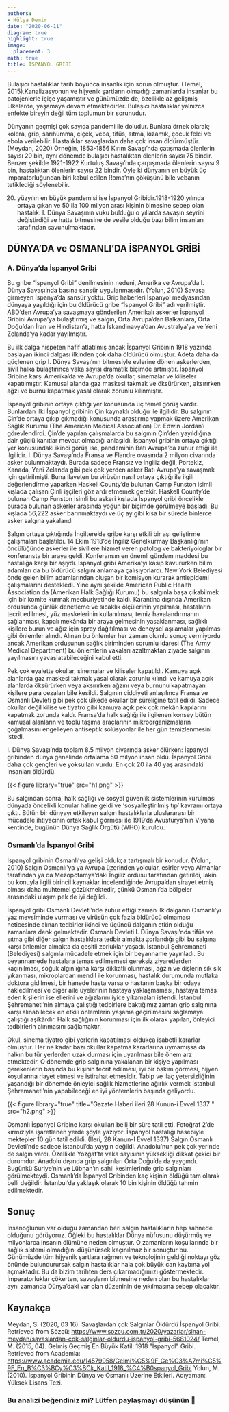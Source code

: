 ```yaml
---
authors:
- Hülya Demir
date: "2020-06-11"
diagram: true
highlight: true
image:
  placement: 3
math: true
title: İSPANYOL GRİBİ
---
```


Bulaşıcı hastalıklar tarih boyunca insanlık için sorun olmuştur. (Temel, 2015).Kanalizasyonun ve hijyenik şartların olmadığı zamanlarda  insanlar bu patojenlerle içiçe yaşamıştır ve günümüzde de, özellikle az gelişmiş ülkelerde, yaşamaya devam etmektedirler.  Bulaşıcı hastalıklar yalnızca enfekte bireyin değil tüm toplumun bir sorunudur.

Dünyanın geçmişi çok sayıda pandemi ile doludur. Bunlara örnek olarak; kolera, grip, sarıhumma, çiçek, veba, tifüs, sıtma, kızamık, çocuk felci ve ebola verilebilir. Hastalıklar savaşlardan daha çok insan öldürmüştür. (Meydan, 2020) Örneğin, 1853-1856 Kırım Savaşı’nda çatışmada ölenlerin sayısı 20 bin, aynı dönemde bulaşıcı hastalıktan ölenlerin sayısı 75 bindir. Benzer şekilde 1921-1922 Kurtuluş Savaşı’nda çarpışmada ölenlerin sayısı 9 bin, hastalıktan ölenlerin sayısı 22 bindir. Öyle ki dünyanın en büyük üç imparatorluğundan biri kabul edilen Roma’nın çöküşünü bile vebanın tetiklediği söylenebilir.

20. yüzyılın en büyük pandemisi ise İspanyol Gribidir.1918-1920 yılında ortaya çıkan ve 50 ila 100 milyon arası kişinin ölmesine sebep olan hastalık: I. Dünya Savaşının vuku bulduğu o yıllarda savaşın seyrini değiştirdiği ve hatta bitmesine de vesile olduğu bazı bilim insanları tarafından savunulmaktadır.

##  DÜNYA’DA ve OSMANLI’DA İSPANYOL GRİBİ

### A.	Dünya’da İspanyol Gribi

Bu gribe “İspanyol Gribi” denilmesinin nedeni, Amerika ve Avrupa’da I. Dünya Savaşı’nda basına sansür uygulanmasıdır. (Yolun, 2010) Savaşa girmeyen İspanya’da sansür yoktu. Grip haberleri İspanyol medyasından dünyaya yayıldığı için bu öldürücü gribe “İspanyol Gribi” adı verilmiştir. ABD’den Avrupa’ya savaşmaya gönderilen Amerikalı askerler İspanyol Gribini Avrupa’ya bulaştırmış ve salgın, Orta Avrupa’dan Balkanlara, Orta Doğu’dan İran ve Hindistan’a, hatta İskandinavya’dan Avustralya’ya ve Yeni Zelanda’ya kadar yayılmıştır.

Bu ilk dalga nispeten hafif atlatılmış ancak İspanyol Gribinin 1918 yazında başlayan ikinci dalgası ilkinden çok daha öldürücü olmuştur.  Adeta daha da güçlenen grip I. Dünya Savaşı’nın bitmesiyle evlerine dönen askerlerden, sivil halka bulaştırınca vaka sayısı dramatik biçimde artmıştır. İspanyol Gribine karşı Amerika’da ve Avrupa’da okullar, sinemalar ve kiliseler kapatılmıştır. Kamusal alanda gaz maskesi takmak ve öksürürken, aksırırken ağzı ve burnu kapatmak yasal olarak zorunlu kılınmıştır. 

İspanyol gribinin ortaya çıktığı yer konusunda üç temel görüş vardır. Bunlardan ilki İspanyol gribinin Çin kaynaklı olduğu ile ilgilidir. Bu salgının Çin’de ortaya çıkıp çıkmadığı konusunda araştırma yapmak üzere Amerikan Sağlık Kurumu (The American Medical Association) Dr. Edwin Jordan’ı görevlendirdi. Çin’de yapılan çalışmalarda bu salgının Çin’den yayıldığına dair güçlü kanıtlar mevcut olmadığı anlaşıldı. İspanyol gribinin ortaya çıktığı yer konusundaki ikinci görüş ise, pandeminin Batı Avrupa’da zuhur ettiği ile ilgilidir. I. Dünya Savaşı’nda Fransa ve Flandre ovasında 2 milyon civarında asker bulunmaktaydı. Burada sadece Fransız ve İngiliz değil, Portekiz, Kanada, Yeni Zelanda gibi pek çok yerden asker Batı Avrupa’ya savaşmak için getirilmişti. Buna ilaveten bu virüsün nasıl ortaya çıktığı ile ilgili değerlendirme yaparken Haskell County’de bulunan Camp Funston isimli kışlada çalışan Çinli işçileri göz ardı etmemek gerekir. Haskell County’de bulunan Camp Funston isimli bu askeri kışlada İspanyol gribi öncelikle burada bulunan askerler arasında yoğun bir biçimde görülmeye başladı. Bu kışlada 56,222 asker barınmaktaydı ve üç ay gibi kısa bir sürede binlerce asker salgına yakalandı

Salgın ortaya çıktığında İngiltere’de gribe karşı etkili bir aşı geliştirme çalışmaları başlatıldı. 14 Ekim 1918’de İngiliz Genelkurmay Başkanlığı’nın öncülüğünde askerler ile sivillere hizmet veren patolog ve bakteriyologlar bir konferansta bir araya geldi. Konferansın en önemli gündem maddesi bu hastalığa karşı bir aşıydı. İspanyol gribi Amerika’yı kasıp kavururken bilim adamları da bu öldürücü salgını anlamaya çalışıyorlardı. New York Belediyesi önde gelen bilim adamlarından oluşan bir komisyon kurarak antiepidemi çalışmalarını destekledi. Yine aynı şekilde American Public Health Association da (Amerikan Halk Sağlığı Kurumu) bu salgınla başa çıkabilmek için bir komite kurmak mecburiyetinde kaldı. Karantina dışında Amerikan ordusunda günlük denetleme ve sıcaklık ölçülerinin yapılması, hastaların tecrit edilmesi, yüz maskelerinin kullanılması, temiz havalandırmanın sağlanması, kapalı mekânda bir araya gelmesinin yasaklanması, sağlıklı kişilere burun ve ağız için sprey dağıtılması ve deneysel aşılamalar yapılması gibi önlemler alındı. Alınan bu önlemler her zaman olumlu sonuç vermiyordu ancak Amerikan ordusunun sağlık biriminden sorumlu idaresi (The Army Medical Department) bu önlemlerin vakaları azaltmaktan ziyade salgının yayılmasını yavaşlatabileceğini kabul etti.

Pek çok eyalette okullar, sinemalar ve kiliseler kapatıldı. Kamuya açık alanlarda gaz maskesi takmak yasal olarak zorunlu kılındı ve kamuya açık alanlarda öksürürken veya aksırırken ağzını veya burnunu kapatmayan kişilere para cezaları bile kesildi.
Salgının ciddiyeti anlaşılınca Fransa ve Osmanlı Devleti gibi pek çok ülkede okullar bir süreliğine tatil edildi. Sadece okullar değil kilise ve tiyatro gibi kamuya açık pek çok mekân kapılarını kapatmak zorunda kaldı. Fransa’da halk sağlığı ile ilgilenen konsey bütün kamusal alanların ve toplu taşıma araçlarının mikroorganizmaların çoğalmasını engelleyen antiseptik solüsyonlar ile her gün temizlenmesini istedi.

I. Dünya Savaşı’nda toplam 8.5 milyon civarında asker ölürken: İspanyol gribinden dünya genelinde ortalama 50 milyon insan öldü. İspanyol Gribi daha çok gençleri ve yoksulları vurdu. En çok 20 ila 40 yaş arasındaki insanları öldürdü.

{{< figure library="true" src="h1.png" >}}

Bu salgından sonra, halk sağlığı ve sosyal güvenlik sistemlerinin kurulması dünyada öncelikli konular haline geldi ve ‘sosyalleştirilmiş tıp’ kavramı ortaya çıktı. Bütün bir dünyayı etkileyen salgın hastalıklarla uluslararası bir mücadele ihtiyacının ortak kabul görmesi ile 1919’da Avusturya'nın Viyana kentinde, bugünün Dünya Sağlık Örgütü (WHO) kuruldu.

### Osmanlı’da İspanyol Gribi

İspanyol gribinin Osmanlı’ya gelişi oldukça tartışmalı bir konudur. (Yolun, 2010) Salgın Osmanlı’ya ya Avrupa üzerinden yolcular, esirler veya Almanlar tarafından ya da Mezopotamya’daki İngiliz ordusu tarafından getirildi, lakin bu konuyla ilgili birincil kaynaklar incelendiğinde Avrupa’dan sirayet etmiş olması daha muhtemel gözükmektedir, çünkü Osmanlı’da bölgeler arasındaki ulaşım pek de iyi değildi.

İspanyol gribi Osmanlı Devleti’nde zuhur ettiği zaman ilk dalganın Osmanlı’yı yaz mevsiminde vurması ve virüsün çok fazla öldürücü olmaması neticesinde alınan tedbirler ikinci ve üçüncü dalganın etkin olduğu zamanlara denk gelmektedir. Osmanlı Devleti I. Dünya Savaşı’nda tifüs ve sıtma gibi diğer salgın hastalıklara tedbir almakta zorlandığı gibi bu salgına karşı önlemler almakta da çeşitli zorluklar yaşadı. İstanbul Şehremaneti (Belediyesi) salgınla mücadele etmek için bir beyanname yayınladı. Bu beyannamede hastalara temas edilmemesi gereksiz ziyaretlerden kaçınılması, soğuk algınlığına karşı dikkatli olunması, ağzın ve dişlerin sık sık yıkanması,  mikroplardan mendil ile korunması,  hastalık durumunda mutlaka doktora gidilmesi, bir hanede hasta varsa o hastanın başka bir odaya nakledilmesi ve diğer aile üyelerinin hastaya yaklaşmaması,  hastaya temas eden kişilerin ise ellerini ve ağızlarını iyice yıkamaları istendi.
İstanbul Şehremaneti’nin almaya çalıştığı tedbirlere baktığımız zaman grip salgınına karşı alınabilecek en etkili önlemlerin yaşama geçirilmesini sağlamaya çalıştığı aşikârdır. Halk sağlığının korunması için ilk olarak yapılan, önleyici tedbirlerin alınmasını sağlamaktır. 

Okul, sinema tiyatro gibi yerlerin kapatılması oldukça isabetli kararlar olmuştur. Her ne kadar bazı okullar kapatma kararlarına uymamışsa da halkın bu tür yerlerden uzak durması için uyarılması bile önem arz etmektedir. O dönemde grip salgınına yakalanan bir kişiye yapılması gerekenlerin başında bu kişinin tecrit edilmesi, iyi bir bakım görmesi, hijyen koşullarına riayet etmesi ve istirahat etmesidir.  Tabip ve ilaç yetersizliğinin yaşandığı bir dönemde önleyici sağlık hizmetlerine ağırlık vermek İstanbul Şehremaneti’nin yapabileceği en iyi yöntemlerin başında geliyordu. 

{{< figure library="true" title="Gazate Haberi ileri 28 Kunun-i Evvel 1337 " src="h2.png" >}}

Osmanlı İspanyol Gribine karşı okulları belli bir süre tatil etti. Fotoğraf 2’de kırmızıyla işaretlenen yerde şöyle yazıyor: İspanyol hastalığı hasebiyle mektepler 10 gün tatil edildi. (İleri, 28 Kanun-I Evvel 1337)
Salgın Osmanlı Devleti’nde sadece İstanbul’da yaygın değildi. Anadolu’nun pek çok yerinde de salgın vardı. Özellikle Yozgat’ta vaka sayısının yüksekliği dikkat çekici bir durumdur. Anadolu dışında grip salgınları Orta Doğu’da da yaygındı. Bugünkü Suriye’nin ve Lübnan’ın sahil kesimlerinde grip salgınları görülmekteydi. 
Osmanlı’da İspanyol Gribinden kaç kişinin öldüğü tam olarak belli değildir. İstanbul’da yaklaşık olarak 10 bin kişinin öldüğü tahmin edilmektedir. 

## Sonuç

İnsanoğlunun var olduğu zamandan beri salgın hastalıkların hep sahnede olduğunu görüyoruz. Öğleki bu hastalıklar Dünya nüfusunu düşürmüş ve milyonlarca insanın ölümüne neden olmuştur. O zamanların koşullarında bir sağlık sistemi olmadığını düşünürsek kaçınılmaz bir sonuçtur bu. Günümüzde tüm hijyenik şartlara rağmen ve teknolojinin geldiği noktayı göz önünde bulundurursak salgın hastalıklar hala çok büyük can kaybına yol açmaktadır. Bu da bizim tarihten ders çıkarmadığımızı göstermektedir. İmparatorluklar çökerten, savaşların bitmesine neden olan bu hastalıklar aynı zamanda Dünya’daki var olan düzeninin de yıkılmasına sebep olacaktır.

## Kaynakça

Meydan, S. (2020, 03 16). Savaşlardan çok Salgınlar Öldürdü İspanyol Gribi. Retrieved from Sözcü: https://www.sozcu.com.tr/2020/yazarlar/sinan-meydan/savaslardan-cok-salginlar-oldurdu-ispanyol-gribi-5681024/
Temel, M. (2015, 04). Gelmiş Geçmiş En Büyük Katil: 1918 "İspanyol" Gribi. Retrieved from Academia: https://www.academia.edu/14579958/Gelmi%C5%9F_Ge%C3%A7mi%C5%9F_En_B%C3%BCy%C3%BCk_Katil_1918_%C4%B0spanyol_Gribi
Yolun, M. (2010). İspanyol Gribinin Dünya ve Osmanlı Üzerine Etkileri. Adıyaman: Yüksek Lisans Tezi.

### Bu analizi beğendiniz mi? Lütfen paylaşmayı düşünün 🙌
